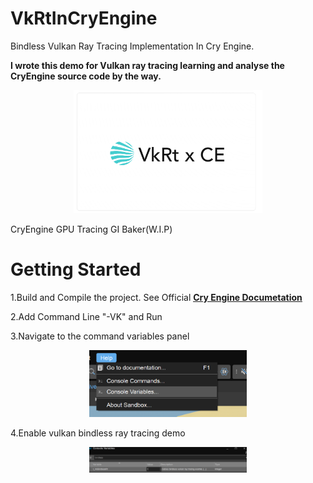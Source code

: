# VkRtInCryEngine
Bindless Vulkan Ray Tracing Implementation In Cry Engine.

**I wrote this demo for Vulkan ray tracing learning and analyse the CryEngine source code by the way.**

<p align="center">
    <img src="/Resources/icon.png" width="60%" height="60%">
</p>


CryEngine GPU Tracing GI Baker(W.I.P)

# Getting Started

1.Build and Compile the project. See Official [<u>**Cry Engine Documetation**</u>](https://github.com/CRYTEK/CRYENGINE_Source)

2.Add Command Line "-VK" and Run

3.Navigate to the command variables panel

<p align="center">
    <img src="/Resources/navi_to_pannel.png" width="50%" height="50%">
</p>

4.Enable vulkan bindless ray tracing demo

<p align="center">
    <img src="/Resources/enable.png" width="50%" height="50%">
</p>